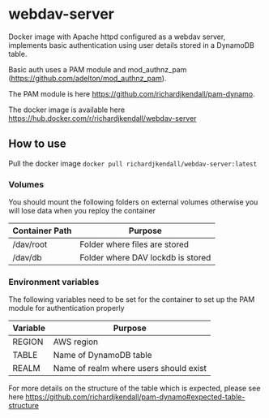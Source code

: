 # webdav-server
Docker image with Apache httpd configured as a webdav server, implements basic authentication using user details stored in a DynamoDB table.

Basic auth uses a PAM module and mod_authnz_pam (https://github.com/adelton/mod_authnz_pam).

The PAM module is here https://github.com/richardjkendall/pam-dynamo.

The docker image is available here https://hub.docker.com/r/richardjkendall/webdav-server

## How to use

Pull the docker image ``docker pull richardjkendall/webdav-server:latest``

### Volumes
You should mount the following folders on external volumes otherwise you will lose data when you reploy the container

|Container Path|Purpose|
|---|---|
|/dav/root|Folder where files are stored|
|/dav/db|Folder where DAV lockdb is stored|

### Environment variables
The following variables need to be set for the container to set up the PAM module for authentication properly

|Variable|Purpose|
|---|---|
|REGION|AWS region|
|TABLE|Name of DynamoDB table|
|REALM|Name of realm where users should exist|

For more details on the structure of the table which is expected, please see here https://github.com/richardjkendall/pam-dynamo#expected-table-structure
